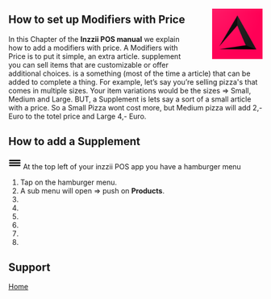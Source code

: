 <img src="../Assets/Pictures/play_store_512.png" alt="inzzii logo" width="100" align="right" style="margin-left: 40px; margin-top: 20px; margin-bottom: 10px"/>

## How to set up Modifiers with Price

In this Chapter of the **Inzzii POS manual** we explain how to add a modifiers with price. A Modifiers with Price is to put it simple, an extra article. 
supplement you can sell items that are customizable or offer additional choices. is a something (most of the time a article) that can be added to complete a thing. For example, let’s say you’re selling pizza's that comes in multiple sizes. Your item variations would be the sizes => Small, Medium and Large. BUT, a Supplement is lets say a sort of a small article with a price. So a Small Pizza wont cost more, but Medium pizza will add 2,- Euro to the totel price and Large 4,- Euro.


## How to add a Supplement

<img src="../Assets/Pictures/Hmenu.png" alt="hamburgermenu" width="25" height="25"/> At the top left of your inzzii POS app you have a hamburger menu 
1. Tap on the hamburger menu.
2. A sub menu will open => push on **Products**.
3. 
4. 
5. 
6. 
7. 
8.  


## Support
[Home](../index.md)
